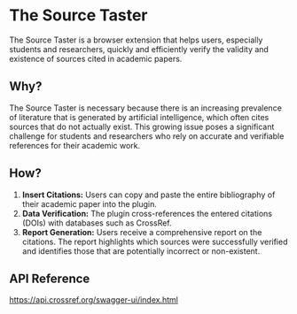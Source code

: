 # The Source Taster

The Source Taster is a browser extension that helps users, especially students and researchers, quickly and efficiently verify the validity and existence of sources cited in academic papers.

## Why?

The Source Taster is necessary because there is an increasing prevalence of literature that is generated by artificial intelligence, which often cites sources that do not actually exist. This growing issue poses a significant challenge for students and researchers who rely on accurate and verifiable references for their academic work.

## How?

1. **Insert Citations:** Users can copy and paste the entire bibliography of their academic paper into the plugin.
2. **Data Verification:** The plugin cross-references the entered citations (DOIs) with databases such as CrossRef.
3. **Report Generation:** Users receive a comprehensive report on the citations. The report highlights which sources were successfully verified and identifies those that are potentially incorrect or non-existent.

## API Reference

https://api.crossref.org/swagger-ui/index.html
